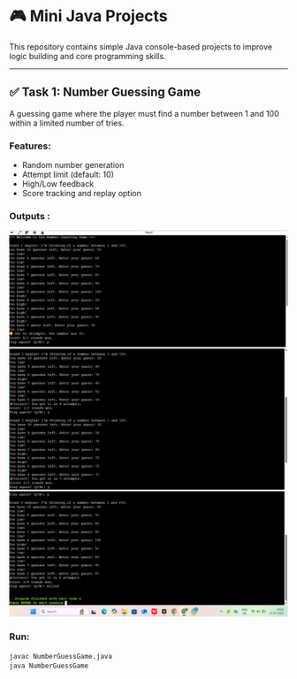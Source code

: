 # 🎮 Mini Java Projects

This repository contains simple Java console-based projects to improve logic building and core programming skills.

---
## ✅ Task 1: Number Guessing Game

A guessing game where the player must find a number between 1 and 100 within a limited number of tries.

### Features:
- Random number generation
- Attempt limit (default: 10)
- High/Low feedback
- Score tracking and replay option
### Outputs :
![Round 1](1.png)
![Round 2 & 3](2.png)
![Round 4](3.png)
### Run:
```bash
javac NumberGuessGame.java
java NumberGuessGame


